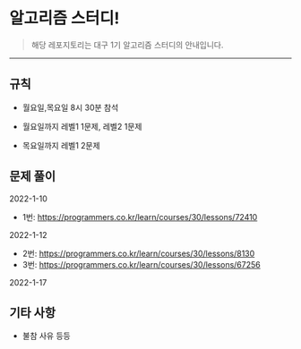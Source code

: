 # 알고리즘 스터디!

> 해당 레포지토리는 대구 1기 알고리즘 스터디의 안내입니다.


---
## 규칙

- 월요일,목요일 8시 30분 참석 

- 월요일까지 레벨1 1문제, 레벨2 1문제

- 목요일까지 레벨1 2문제

## 문제 풀이

2022-1-10
- 1번: https://programmers.co.kr/learn/courses/30/lessons/72410

2022-1-12
- 2번: https://programmers.co.kr/learn/courses/30/lessons/8130
- 3번: https://programmers.co.kr/learn/courses/30/lessons/67256

2022-1-17

## 기타 사항
- 불참 사유 등등

